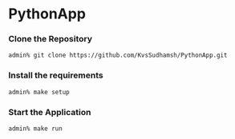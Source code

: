 # PythonApp

### Clone the Repository
```
admin% git clone https://github.com/KvsSudhamsh/PythonApp.git
```

### Install the requirements
```
admin% make setup
```

### Start the Application
```
admin% make run